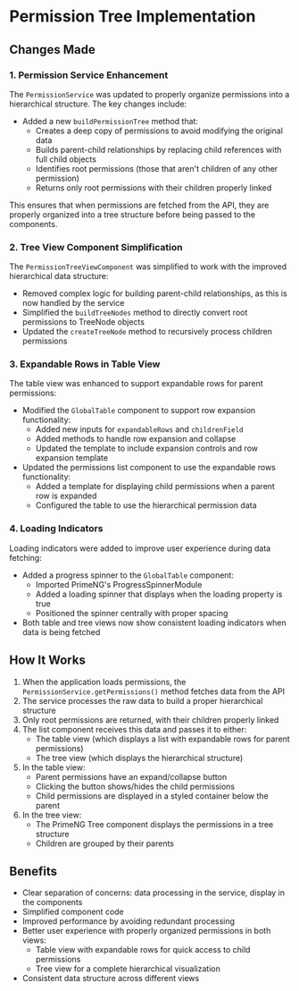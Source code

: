 # Permission Tree Implementation

## Changes Made

### 1. Permission Service Enhancement

The `PermissionService` was updated to properly organize permissions into a hierarchical structure. The key changes include:

- Added a new `buildPermissionTree` method that:
  - Creates a deep copy of permissions to avoid modifying the original data
  - Builds parent-child relationships by replacing child references with full child objects
  - Identifies root permissions (those that aren't children of any other permission)
  - Returns only root permissions with their children properly linked

This ensures that when permissions are fetched from the API, they are properly organized into a tree structure before being passed to the components.

### 2. Tree View Component Simplification

The `PermissionTreeViewComponent` was simplified to work with the improved hierarchical data structure:

- Removed complex logic for building parent-child relationships, as this is now handled by the service
- Simplified the `buildTreeNodes` method to directly convert root permissions to TreeNode objects
- Updated the `createTreeNode` method to recursively process children permissions

### 3. Expandable Rows in Table View

The table view was enhanced to support expandable rows for parent permissions:

- Modified the `GlobalTable` component to support row expansion functionality:
  - Added new inputs for `expandableRows` and `childrenField`
  - Added methods to handle row expansion and collapse
  - Updated the template to include expansion controls and row expansion template
- Updated the permissions list component to use the expandable rows functionality:
  - Added a template for displaying child permissions when a parent row is expanded
  - Configured the table to use the hierarchical permission data

### 4. Loading Indicators

Loading indicators were added to improve user experience during data fetching:

- Added a progress spinner to the `GlobalTable` component:
  - Imported PrimeNG's ProgressSpinnerModule
  - Added a loading spinner that displays when the loading property is true
  - Positioned the spinner centrally with proper spacing
- Both table and tree views now show consistent loading indicators when data is being fetched

## How It Works

1. When the application loads permissions, the `PermissionService.getPermissions()` method fetches data from the API
2. The service processes the raw data to build a proper hierarchical structure
3. Only root permissions are returned, with their children properly linked
4. The list component receives this data and passes it to either:
   - The table view (which displays a list with expandable rows for parent permissions)
   - The tree view (which displays the hierarchical structure)
5. In the table view:
   - Parent permissions have an expand/collapse button
   - Clicking the button shows/hides the child permissions
   - Child permissions are displayed in a styled container below the parent
6. In the tree view:
   - The PrimeNG Tree component displays the permissions in a tree structure
   - Children are grouped by their parents

## Benefits

- Clear separation of concerns: data processing in the service, display in the components
- Simplified component code
- Improved performance by avoiding redundant processing
- Better user experience with properly organized permissions in both views:
  - Table view with expandable rows for quick access to child permissions
  - Tree view for a complete hierarchical visualization
- Consistent data structure across different views
